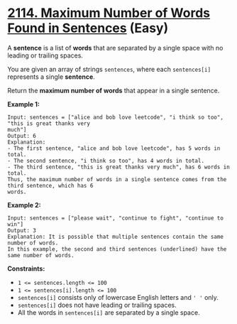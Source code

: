 # [2114. Maximum Number of Words Found in Sentences][link] (Easy)

[link]: https://leetcode.com/problems/maximum-number-of-words-found-in-sentences/

A **sentence** is a list of **words** that are separated by a single space with no leading or
trailing spaces.

You are given an array of strings `sentences`, where each `sentences[i]` represents a single
**sentence**.

Return the **maximum number of words** that appear in a single sentence.

**Example 1:**

```
Input: sentences = ["alice and bob love leetcode", "i think so too", "this is great thanks very
much"]
Output: 6
Explanation:
- The first sentence, "alice and bob love leetcode", has 5 words in total.
- The second sentence, "i think so too", has 4 words in total.
- The third sentence, "this is great thanks very much", has 6 words in total.
Thus, the maximum number of words in a single sentence comes from the third sentence, which has 6
words.
```

**Example 2:**

```
Input: sentences = ["please wait", "continue to fight", "continue to win"]
Output: 3
Explanation: It is possible that multiple sentences contain the same number of words.
In this example, the second and third sentences (underlined) have the same number of words.
```

**Constraints:**

- `1 <= sentences.length <= 100`
- `1 <= sentences[i].length <= 100`
- `sentences[i]` consists only of lowercase English letters and `' '` only.
- `sentences[i]` does not have leading or trailing spaces.
- All the words in `sentences[i]` are separated by a single space.
